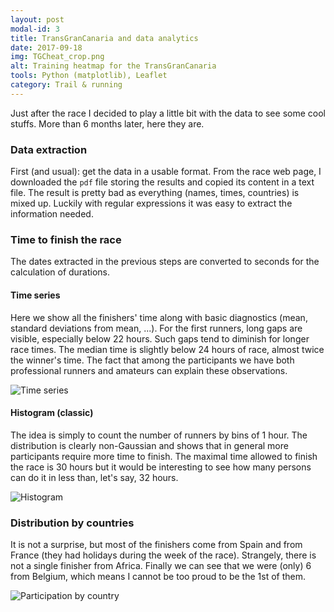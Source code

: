 ```yaml
---
layout: post
modal-id: 3
title: TransGranCanaria and data analytics
date: 2017-09-18
img: TGCheat_crop.png
alt: Training heatmap for the TransGranCanaria
tools: Python (matplotlib), Leaflet
category: Trail & running
---
```


Just after the race I decided to play a little bit with the data to see some cool stuffs. More than 6 months later, here they are.

### Data extraction

First (and usual): get the data in a usable format. From the race web page, I downloaded the `pdf` file storing the results and copied its content in a text file. The result is pretty bad as everything (names, times, countries) is mixed up. Luckily with regular expressions it was easy to extract the information needed.

### Time to finish the race

The dates extracted in the previous steps are converted to seconds for the calculation of durations.

#### Time series

Here we show all the finishers' time along with basic diagnostics (mean, standard deviations from mean, ...). For the first runners, long gaps are visible, especially below 22 hours. Such gaps tend to diminish for longer race times. The median time is slightly below 24 hours of race, almost twice the winner's time. The fact that among the participants we have both professional runners and amateurs can explain these observations.

<img src="{{ site.url }}/figures/blog/timeseriesTGC.png" class="img-responsive" alt="Time series">

#### Histogram (classic)

The idea is simply to count the number of runners by bins of 1 hour. The distribution is clearly non-Gaussian and shows that in general more participants require more time to finish. The maximal time allowed to finish the race is 30 hours but it would be interesting to see how many persons can do it in less than, let's say, 32 hours.

<img src="{{ site.url }}/figures/blog/histogramTGC.png" class="img-responsive" alt="Histogram">

### Distribution by countries

It is not a surprise, but most of the finishers come from Spain and from France (they had holidays during the week of the race). Strangely, there is not a single finisher from Africa. Finally we can see that we were (only) 6 from Belgium, which means I cannot be too proud to be the 1st of them.

<img src="{{ site.url }}/figures/blog/TGCfinishers.png" class="img-responsive" alt="Participation by country">
